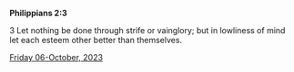 **Philippians 2:3**

3 Let nothing be done through strife or vainglory; but in lowliness of mind let each esteem other better than themselves.

[Friday 06-October, 2023](https://getbible.life/kjv/Philippians/2/3)
